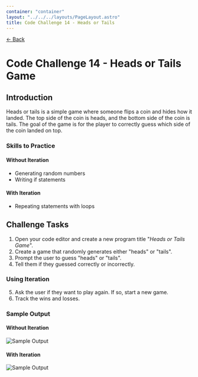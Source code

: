 ```yaml
---
container: "container"
layout: "../../../layouts/PageLayout.astro"
title: Code Challenge 14 - Heads or Tails
---
```


[← Back](/courses/code-challenges/)

# Code Challenge 14 - Heads or Tails Game

## Introduction

Heads or tails is a simple game where someone flips a coin and hides how it landed. The top side of the coin is heads, and the bottom side of the coin is tails. The goal of the game is for the player to correctly guess which side of the coin landed on top.

### Skills to Practice

#### Without Iteration

- Generating random numbers
- Writing if statements

#### With Iteration

- Repeating statements with loops

## Challenge Tasks

1. Open your code editor and create a new program title "_Heads or Tails Game_".
2. Create a game that randomly generates either "heads" or "tails".
3. Prompt the user to guess "heads" or "tails".
4. Tell them if they guessed correctly or incorrectly.

### Using Iteration

5. Ask the user if they want to play again. If so, start a new game.
6. Track the wins and losses.

### Sample Output

#### Without Iteration

![Sample Output](/assets/img/code-challenges/challenge-14-heads-tails-no-loop.gif)

#### With Iteration

![Sample Output](/assets/img/code-challenges/challenge-14-heads-tails-with-loop.gif)
